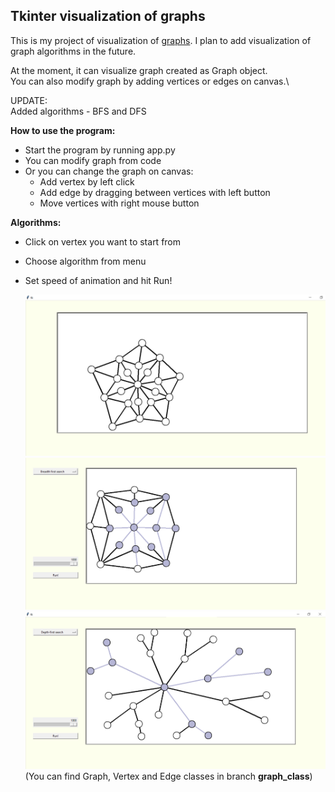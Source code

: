 ## **Tkinter visualization of graphs**
This is my project of visualization of 
[graphs](https://en.wikipedia.org/wiki/Graph_\(discrete_mathematics\)). I plan to add visualization of graph algorithms in the future.

At the moment, it can visualize graph created as Graph object.\
You can also modify graph by adding vertices or edges on canvas.\

UPDATE:\
Added algorithms - BFS and DFS

**How to use the program:**
* Start the program by running app.py
* You can modify graph from code
* Or you can change the graph on canvas:
    - Add vertex by left click
    - Add edge by dragging between vertices with left button
    - Move vertices with right mouse button

**Algorithms:**
* Click on vertex you want to start from
* Choose algorithm from menu
* Set speed of animation and hit Run!

    ![screenshot](screenshots/screen.png)\
    ![screenshot_2](screenshots/screen%232.png)\
    ![screenshot_3](screenshots/screen%233.png)\
(You can find Graph, Vertex and Edge classes in branch **graph_class**)
  
